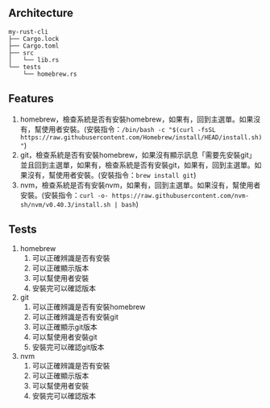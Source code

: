 ## Architecture
```
my-rust-cli
├── Cargo.lock
├── Cargo.toml
├── src
│   └── lib.rs
└── tests
    └── homebrew.rs
```

## Features
1. homebrew，檢查系統是否有安裝homebrew，如果有，回到主選單。如果沒有，幫使用者安裝。(安裝指令：`/bin/bash -c "$(curl -fsSL https://raw.githubusercontent.com/Homebrew/install/HEAD/install.sh)"`)
2. git，檢查系統是否有安裝homebrew，如果沒有顯示訊息「需要先安裝git」並且回到主選單，如果有，檢查系統是否有安裝git，如果有，回到主選單。如果沒有，幫使用者安裝。(安裝指令：`brew install git`)
3. nvm，檢查系統是否有安裝nvm，如果有，回到主選單。如果沒有，幫使用者安裝。(安裝指令：`curl -o- https://raw.githubusercontent.com/nvm-sh/nvm/v0.40.3/install.sh | bash`)

## Tests
1. homebrew
   1. 可以正確辨識是否有安裝
   2. 可以正確顯示版本
   3. 可以幫使用者安裝
   4. 安裝完可以確認版本
2. git
   1. 可以正確辨識是否有安裝homebrew
   2. 可以正確辨識是否有安裝git
   3. 可以正確顯示git版本
   4. 可以幫使用者安裝git
   5. 安裝完可以確認git版本
3. nvm
   1. 可以正確辨識是否有安裝
   2. 可以正確顯示版本
   3. 可以幫使用者安裝
   4. 安裝完可以確認版本